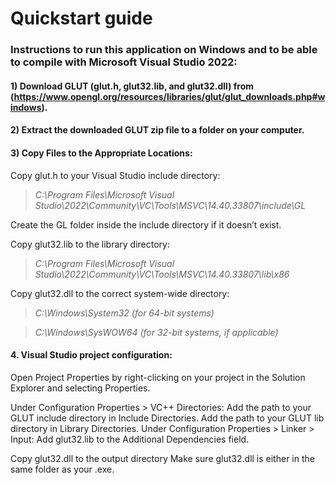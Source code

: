 
# Quickstart guide

### Instructions to run this application on Windows and to be able to compile with Microsoft Visual Studio 2022:

#### 1) Download GLUT (glut.h, glut32.lib, and glut32.dll) from (https://www.opengl.org/resources/libraries/glut/glut_downloads.php#windows).

#### 2) Extract the downloaded GLUT zip file to a folder on your computer.

#### 3) Copy Files to the Appropriate Locations:

Copy glut.h to your Visual Studio include directory:

> *C:\Program Files\Microsoft Visual Studio\2022\Community\VC\Tools\MSVC\14.40.33807\include\GL*

Create the GL folder inside the include directory if it doesn’t exist.

Copy glut32.lib to the library directory:

> *C:\Program Files\Microsoft Visual Studio\2022\Community\VC\Tools\MSVC\14.40.33807\lib\x86*

Copy glut32.dll to the correct system-wide directory:

> *C:\Windows\System32 (for 64-bit systems)*

> *C:\Windows\SysWOW64 (for 32-bit systems, if applicable)*

#### 4. Visual Studio project configuration:

Open Project Properties by right-clicking on your project in the Solution Explorer and selecting Properties. 

Under Configuration Properties > VC++ Directories: Add the path to your GLUT include directory in Include Directories. Add the path to your GLUT lib directory in Library Directories. Under Configuration     Properties > Linker > Input: Add glut32.lib to the Additional Dependencies field.

Copy glut32.dll to the output directory Make sure glut32.dll is either in the same folder as your .exe.

